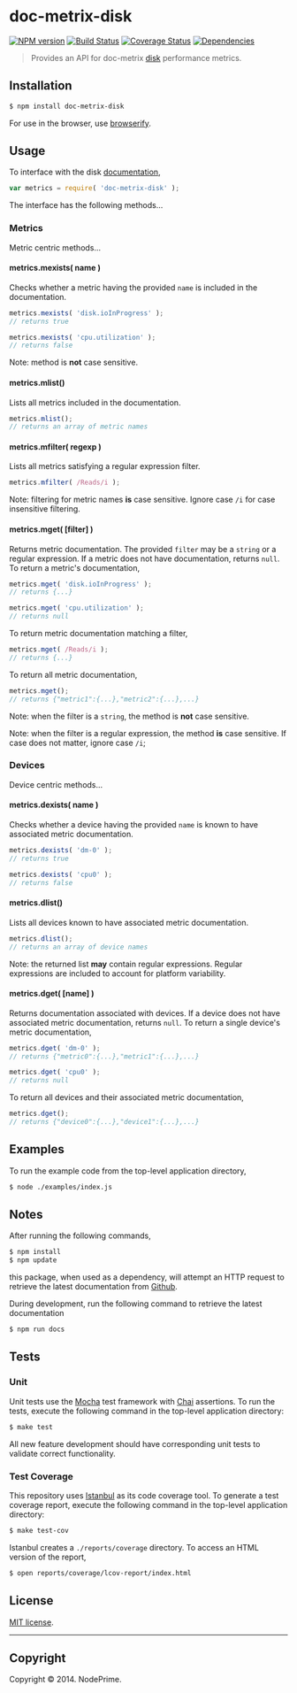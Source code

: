 doc-metrix-disk
===
[![NPM version][npm-image]][npm-url] [![Build Status][travis-image]][travis-url] [![Coverage Status][coveralls-image]][coveralls-url] [![Dependencies][dependencies-image]][dependencies-url]

> Provides an API for doc-metrix [disk](https://github.com/doc-metrix/disk) performance metrics.


## Installation

``` bash
$ npm install doc-metrix-disk
```

For use in the browser, use [browserify](https://github.com/substack/node-browserify).


## Usage

To interface with the disk [documentation](https://github.com/doc-metrix/disk),

``` javascript
var metrics = require( 'doc-metrix-disk' );
```

The interface has the following methods...


### Metrics

Metric centric methods...


#### metrics.mexists( name )

Checks whether a metric having the provided `name` is included in the documentation.

``` javascript
metrics.mexists( 'disk.ioInProgress' );
// returns true

metrics.mexists( 'cpu.utilization' );
// returns false
```

Note: method is __not__ case sensitive.


#### metrics.mlist()

Lists all metrics included in the documentation.

``` javascript
metrics.mlist();
// returns an array of metric names
```


#### metrics.mfilter( regexp )

Lists all metrics satisfying a regular expression filter.

``` javascript
metrics.mfilter( /Reads/i );
```

Note: filtering for metric names __is__ case sensitive. Ignore case `/i` for case insensitive filtering.


#### metrics.mget( [filter] )

Returns metric documentation. The provided `filter` may be a `string` or a regular expression. If a metric does not have documentation, returns `null`. To return a metric's documentation,

``` javascript
metrics.mget( 'disk.ioInProgress' );
// returns {...}

metrics.mget( 'cpu.utilization' );
// returns null
```

To return metric documentation matching a filter,

``` javascript
metrics.mget( /Reads/i );
// returns {...}
```

To return all metric documentation,

``` javascript
metrics.mget();
// returns {"metric1":{...},"metric2":{...},...}
```

Note: when the filter is a `string`, the method is __not__ case sensitive.

Note: when the filter is a regular expression, the method __is__ case sensitive. If case does not matter, ignore case `/i`;


### Devices

Device centric methods...


#### metrics.dexists( name )

Checks whether a device having the provided `name` is known to have associated metric documentation.

``` javascript
metrics.dexists( 'dm-0' );
// returns true

metrics.dexists( 'cpu0' );
// returns false
```

#### metrics.dlist()

Lists all devices known to have associated metric documentation.

``` javascript
metrics.dlist();
// returns an array of device names
```

Note: the returned list __may__ contain regular expressions. Regular expressions are included to account for platform variability.


#### metrics.dget( [name] )

Returns documentation associated with devices. If a device does not have associated metric documentation, returns `null`. To return a single device's metric documentation,

``` javascript
metrics.dget( 'dm-0' );
// returns {"metric0":{...},"metric1":{...},...}

metrics.dget( 'cpu0' );
// returns null
```

To return all devices and their associated metric documentation,

``` javascript
metrics.dget();
// returns {"device0":{...},"device1":{...},...}
```



## Examples

To run the example code from the top-level application directory,

``` bash
$ node ./examples/index.js
```



## Notes

After running the following commands,

``` bash
$ npm install
$ npm update
```

this package, when used as a dependency, will attempt an HTTP request to retrieve the latest documentation from [Github](https://github.com/doc-metrix/disk).

During development, run the following command to retrieve the latest documentation

``` bash
$ npm run docs
```


## Tests

### Unit

Unit tests use the [Mocha](http://mochajs.org/) test framework with [Chai](http://chaijs.com) assertions. To run the tests, execute the following command in the top-level application directory:

``` bash
$ make test
```

All new feature development should have corresponding unit tests to validate correct functionality.


### Test Coverage

This repository uses [Istanbul](https://github.com/gotwarlost/istanbul) as its code coverage tool. To generate a test coverage report, execute the following command in the top-level application directory:

``` bash
$ make test-cov
```

Istanbul creates a `./reports/coverage` directory. To access an HTML version of the report,

``` bash
$ open reports/coverage/lcov-report/index.html
```


## License

[MIT license](http://opensource.org/licenses/MIT). 


---
## Copyright

Copyright &copy; 2014. NodePrime.


[npm-image]: http://img.shields.io/npm/v/doc-metrix-disk.svg
[npm-url]: https://npmjs.org/package/doc-metrix-disk

[travis-image]: http://img.shields.io/travis/doc-metrix/disk-node/master.svg
[travis-url]: https://travis-ci.org/doc-metrix/disk-node

[coveralls-image]: https://img.shields.io/coveralls/doc-metrix/disk-node/master.svg
[coveralls-url]: https://coveralls.io/r/doc-metrix/disk-node?branch=master

[dependencies-image]: http://img.shields.io/david/doc-metrix/disk-node.svg
[dependencies-url]: https://david-dm.org/doc-metrix/disk-node

[dev-dependencies-image]: http://img.shields.io/david/dev/doc-metrix/disk-node.svg
[dev-dependencies-url]: https://david-dm.org/dev/doc-metrix/disk-node

[github-issues-image]: http://img.shields.io/github/issues/doc-metrix/disk-node.svg
[github-issues-url]: https://github.com/doc-metrix/disk-node/issues
